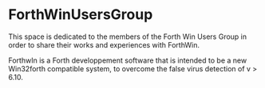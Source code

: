 # ForthWinUsersGroup
This space is dedicated to the members of the Forth Win Users Group in order to share their works and experiences with ForthWin.

ForthwIn is a Forth developpement software that is intended to be a new Win32forth compatible system, to overcome the false virus detection of v > 6.10. 


